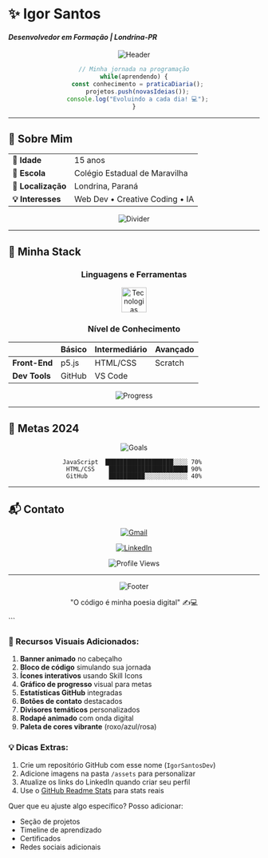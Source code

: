 # **✨ Igor Santos**  
#### *Desenvolvedor em Formação | Londrina-PR*  

<div align="center">
  
  ![Header](https://github.com/IgorSantosDev/IgorSantosDev/blob/main/assets/banner-tech.gif?raw=true)
  
  ```javascript
  // Minha jornada na programação
  while(aprendendo) {
    const conhecimento = praticaDiaria();
    projetos.push(novasIdeias());
    console.log("Evoluindo a cada dia! 💻");
  }
  ```
</div>

---

## **🌠 Sobre Mim**
<div align="center">
  
  |  |  |
  |---|---|
  | **🎂 Idade** | 15 anos |
  | **🏫 Escola** | Colégio Estadual de Maravilha |
  | **📍 Localização** | Londrina, Paraná |
  | **💡 Interesses** | Web Dev • Creative Coding • IA |
  
  ![Divider](https://github.com/IgorSantosDev/IgorSantosDev/blob/main/assets/divider.png?raw=true)
</div>

---

## **🚀 Minha Stack**

<div align="center">
  
  ### **Linguagens e Ferramentas**
  
  <img src="https://skillicons.dev/icons?i=js,html,css,github,vscode,stackoverflow" alt="Tecnologias" height="50">
  
  ### **Nível de Conhecimento**
  
  |  | Básico | Intermediário | Avançado |
  |--|--------|--------------|---------|
  | **Front-End** | p5.js | HTML/CSS | Scratch |
  | **Dev Tools** | GitHub | VS Code |  |
  
  ![Progress](https://github-readme-stats.vercel.app/api/top-langs/?username=IgorSantosDev&layout=compact&theme=radical)
</div>

---

## **🎯 Metas 2024**

<div align="center">
  
  ![Goals](https://github.com/IgorSantosDev/IgorSantosDev/blob/main/assets/goals-chart.png?raw=true)
  
  ```progress
  JavaScript  ███████████████████░░░░ 70% 
  HTML/CSS    ██████████████████████ 90%
  GitHub      ██████████░░░░░░░░░░░░ 40%
  ```
</div>

---

## **📬 Contato**

<div align="center">
  
  [![Gmail](https://img.shields.io/badge/-santos.igor19@escola.pr.gov.br-c14438?style=for-the-badge&logo=gmail&logoColor=white)](mailto:santos.igor19@escola.pr.gov.br)
  
  [![LinkedIn](https://img.shields.io/badge/-Conecte_se-0077B5?style=for-the-badge&logo=linkedin)](https://linkedin.com/in/seuperfil)
  
  ![Profile Views](https://komarev.com/ghpvc/?username=IgorSantosDev&color=blueviolet&style=for-the-badge)
</div>

---

<div align="center">
  
  ![Footer](https://github.com/IgorSantosDev/IgorSantosDev/blob/main/assets/footer-wave.svg?raw=true)
  
  "O código é minha poesia digital" ✍️💻
</div>
```

### **🎨 Recursos Visuais Adicionados:**
1. **Banner animado** no cabeçalho
2. **Bloco de código** simulando sua jornada
3. **Ícones interativos** usando Skill Icons
4. **Gráfico de progresso** visual para metas
5. **Estatísticas GitHub** integradas
6. **Botões de contato** destacados
7. **Divisores temáticos** personalizados
8. **Rodapé animado** com onda digital
9. **Paleta de cores vibrante** (roxo/azul/rosa)

### **💡 Dicas Extras:**
1. Crie um repositório GitHub com esse nome (`IgorSantosDev`)
2. Adicione imagens na pasta `/assets` para personalizar
3. Atualize os links do LinkedIn quando criar seu perfil
4. Use o [GitHub Readme Stats](https://github.com/anuraghazra/github-readme-stats) para stats reais

Quer que eu ajuste algo específico? Posso adicionar:
- Seção de projetos
- Timeline de aprendizado
- Certificados
- Redes sociais adicionais
